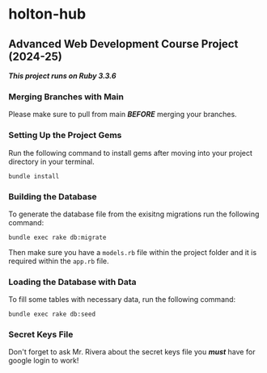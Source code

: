 # holton-hub
## Advanced Web Development Course Project (2024-25)

***This project runs on Ruby 3.3.6***

### Merging Branches with Main

Please make sure to pull from main ***BEFORE*** merging your branches. 

### Setting Up the Project Gems

Run the following command to install gems after moving into your project directory in your terminal.
```
bundle install
```

### Building the Database

To generate the database file from the exisitng migrations run the following command:
```
bundle exec rake db:migrate
```

Then make sure you have a `models.rb` file within the project folder and it is required within the `app.rb` file.

### Loading the Database with Data

To fill some tables with necessary data, run the following command:
```
bundle exec rake db:seed
```

### Secret Keys File

Don't forget to ask Mr. Rivera about the secret keys file you ***must*** have for google login to work!